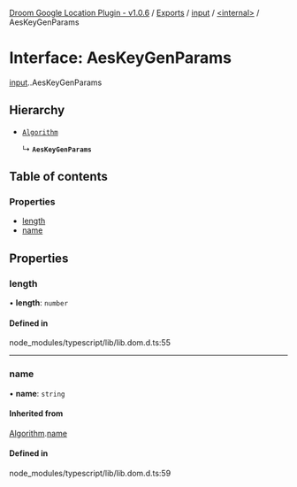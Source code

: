 [Droom Google Location Plugin - v1.0.6](../README.md) / [Exports](../modules.md) / [input](../modules/input.md) / [<internal\>](../modules/input._internal_.md) / AesKeyGenParams

# Interface: AesKeyGenParams

[input](../modules/input.md).[<internal>](../modules/input._internal_.md).AesKeyGenParams

## Hierarchy

- [`Algorithm`](input._internal_.Algorithm.md)

  ↳ **`AesKeyGenParams`**

## Table of contents

### Properties

- [length](input._internal_.AesKeyGenParams.md#length)
- [name](input._internal_.AesKeyGenParams.md#name)

## Properties

### length

• **length**: `number`

#### Defined in

node_modules/typescript/lib/lib.dom.d.ts:55

___

### name

• **name**: `string`

#### Inherited from

[Algorithm](input._internal_.Algorithm.md).[name](input._internal_.Algorithm.md#name)

#### Defined in

node_modules/typescript/lib/lib.dom.d.ts:59
